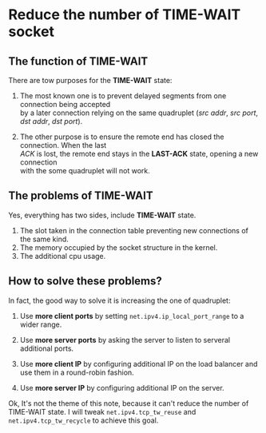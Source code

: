 # Reduce the number of TIME-WAIT socket

## The function of TIME-WAIT

There are tow purposes for the **TIME-WAIT** state:

1. The most known one is to prevent delayed segments from one connection being accepted   
by a later connection relying on the same quadruplet (*src addr*, *src port*, *dst addr*, *dst port*).   

2. The other purpose is to ensure the remote end has closed the connection. When the last   
*ACK* is lost, the remote end stays in the **LAST-ACK** state, opening a new connection  
with the some quadruplet will not work.

## The problems of TIME-WAIT

Yes, everything has two sides, include **TIME-WAIT** state.

1. The slot taken in the connection table preventing new connections of the same kind.
2. The memory occupied by the socket structure in the kernel.
3. The additional cpu usage.

## How to solve these problems?

In fact, the good way to solve it is increasing the one of quadruplet:

1. Use **more client ports** by setting `net.ipv4.ip_local_port_range` to a wider range.

2. Use **more server ports** by asking the server to listen to serveral additional ports.   
3. Use **more client IP** by configuring additional IP on the load balancer and use them in a round-robin fashion.
4. Use **more server IP** by configuring additional IP on the server.

Ok, It's not the theme of this note, because it can't reduce the number of TIME-WAIT state. I will tweak `net.ipv4.tcp_tw_reuse` and `net.ipv4.tcp_tw_recycle` to achieve this goal.

